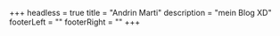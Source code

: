 +++
headless = true
title = "Andrin Marti"
description = "mein Blog XD"
footerLeft = ""
footerRight = ""
+++
